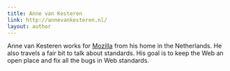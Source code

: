 ```yaml
---
title: Anne van Kesteren
link: http://annevankesteren.nl/
layout: author
---
```


Anne van Kesteren works for [Mozilla](http://www.mozilla.org) from his home in the Netherlands. He also travels a fair bit to talk about standards. His goal is to keep the Web an open place and fix all the bugs in Web standards.